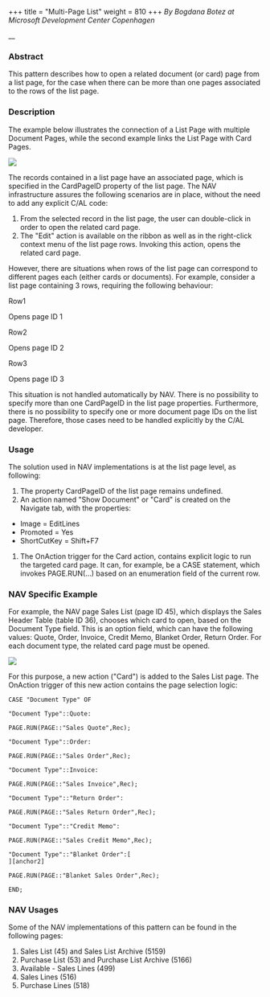 +++
title = "Multi-Page List"
weight = 810
+++
_By Bogdana Botez at Microsoft Development Center Copenhagen_

__

### **Abstract**

This pattern describes how to open a related document (or card) page from a list page, for the case when there can be more than one pages associated to the rows of the list page.

### **Description**

The example below illustrates the connection of a List Page with multiple Document Pages, while the second example links the List Page with Card Pages.

[![ ][image0]][anchor0]

The records contained in a list page have an associated page, which is specified in the CardPageID property of the list page. The NAV infrastructure assures the following scenarios are in place, without the need to add any explicit C/AL code:

1. From the selected record in the list page, the user can double-click in order to open the related card page.
2. The "Edit" action is available on the ribbon as well as in the right-click context menu of the list page rows. Invoking this action, opens the related card page.

However, there are situations when rows of the list page can correspond to different pages each (either cards or documents). For example, consider a list page containing 3 rows, requiring the following behaviour:

Row1

Opens page ID 1

Row2

Opens page ID 2

Row3

Opens page ID 3

This situation is not handled automatically by NAV. There is no possibility to specify more than one CardPageID in the list page properties. Furthermore, there is no possibility to specify one or more document page IDs on the list page. Therefore, those cases need to be handled explicitly by the C/AL developer.

### **Usage**

The solution used in NAV implementations is at the list page level, as following:

1. The property CardPageID of the list page remains undefined.
2. An action named "Show Document" or "Card" is created on the Navigate tab, with the properties:

* Image = EditLines
* Promoted = Yes
* ShortCutKey = Shift+F7

1. The OnAction trigger for the Card action, contains explicit logic to run the targeted card page. It can, for example, be a CASE statement, which invokes PAGE.RUN(...) based on an enumeration field of the current row.

### **NAV Specific Example**

For example, the NAV page Sales List (page ID 45), which displays the Sales Header Table (table ID 36), chooses which card to open, based on the Document Type field. This is an option field, which can have the following values: Quote, Order, Invoice, Credit Memo, Blanket Order, Return Order. For each document type, the related card page must be opened.

[![ ][image1]][anchor1]

For this purpose, a new action ("Card") is added to the Sales List page. The OnAction trigger of this new action contains the page selection logic:

    CASE "Document Type" OF

    "Document Type"::Quote:

    PAGE.RUN(PAGE::"Sales Quote",Rec);

    "Document Type"::Order:

    PAGE.RUN(PAGE::"Sales Order",Rec);

    "Document Type"::Invoice:

    PAGE.RUN(PAGE::"Sales Invoice",Rec);

    "Document Type"::"Return Order":

    PAGE.RUN(PAGE::"Sales Return Order",Rec);

    "Document Type"::"Credit Memo":

    PAGE.RUN(PAGE::"Sales Credit Memo",Rec);

    "Document Type"::"Blanket Order":[  
    ][anchor2]

    PAGE.RUN(PAGE::"Blanket Sales Order",Rec);

    END;

### **NAV Usages**[  ][anchor3]

Some of the NAV implementations of this pattern can be found in the following pages:

1. Sales List (45) and Sales List Archive (5159)
2. Purchase List (53) and Purchase List Archive (5166)
3. Available - Sales Lines (499)
4. Sales Lines (516)
5. Purchase Lines (518)



[anchor0]: Multi-page-list-img-1.jpg
[anchor1]: Multi-page-list-img-2.jpg
[anchor2]: http://sharepointemea/sites/DynamicsNAV/Wiki/Nav%20Wiki%20Documents/NAV%20App%20Patterns/NAV%20App%20Patterns%20for%20Review/Multi-Page%20List.docx#_msocom_5
[anchor3]: http://sharepointemea/sites/DynamicsNAV/Wiki/Nav%20Wiki%20Documents/NAV%20App%20Patterns/NAV%20App%20Patterns%20for%20Review/Multi-Page%20List.docx#_msocom_7


[image0]: Multi-page-list-img-1.jpg
[image1]: Multi-page-list-img-2.jpg
